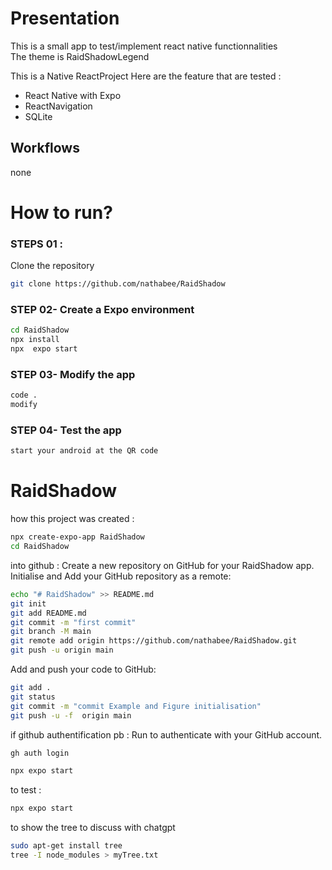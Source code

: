 # Presentation

This is a small app to test/implement react native functionnalities  
The theme is RaidShadowLegend

This is a Native ReactProject 
Here are the feature that are tested :
* React Native with Expo
* ReactNavigation
* SQLite


## Workflows
none

# How to run?
### STEPS 01 :

Clone the repository

```bash
git clone https://github.com/nathabee/RaidShadow
```
### STEP 02- Create a Expo environment 

```bash
cd RaidShadow
npx install
npx  expo start
```

  
### STEP 03- Modify the app
```bash
code .
modify 
```


### STEP 04- Test the app
```bash
start your android at the QR code
```


# RaidShadow
how this project was created :


```bash
npx create-expo-app RaidShadow
cd RaidShadow 
```

into github :
Create a new repository on GitHub for your RaidShadow app.
Initialise and Add your GitHub repository as a remote: 
```bash
echo "# RaidShadow" >> README.md
git init
git add README.md
git commit -m "first commit"
git branch -M main
git remote add origin https://github.com/nathabee/RaidShadow.git
git push -u origin main

```

Add and push your code to GitHub: 

```bash
git add .
git status
git commit -m "commit Example and Figure initialisation"
git push -u -f  origin main

```
if github authentification pb : Run to authenticate with your GitHub account. 
```bash
gh auth login 

```


```bash
npx expo start
```


to test :
```bash
npx expo start
```

to show the tree to discuss with chatgpt
```bash
sudo apt-get install tree
tree -I node_modules > myTree.txt
```

